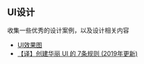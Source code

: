 ## UI设计

收集一些优秀的设计案例，以及设计相关内容

* [UI效果图](https://uimovement.com/)
* [【译】创建华丽 UI 的 7条规则 (2019年更新)](https://juejin.im/post/5ce6407cf265da1bb13f0a2a)
